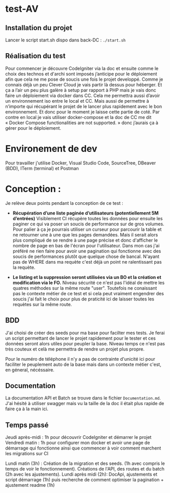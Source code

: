 # test-AV

## Installation du projet
Lancer le script start.sh dispo dans back-DC : `./start.sh`

## Réalisation du test

Pour commencer je découvre CodeIgniter via la doc et ensuite comme le choix des technos et d'archi sont imposés j’anticipe pour le déploiement afin que cela ne me pose de soucis une fois le projet developpé.
Comme je connais déjà un peu Clever Cloud je vais partir là dessus pour héberger.
Et ça a l’air un peu plus galère à setup par rapport à PHP mais je vais donc faire un déploiement via docker dans CC. 
Cela me permettra aussi d’avoir un environnement iso entre le local et CC. Mais aussi de permettre à n’importe qui récupérant le projet de le lancer plus rapidement avec le bon environnement.
Et donc pour le moment je laisse cette partie de coté. Par contre en local je vais utiliser docker-compose et la doc de CC me dit « Docker Compose functionalities are not supported. » donc j’aurais ça à gérer pour le déploiement.

# Environement de dev

Pour travailler j'utilise Docker, Visual Studio Code, SourceTree, DBeaver (BDD), ITerm (terminal) et Postman

# Conception : 

Je relève deux points pendant la conception de ce test :

- **Récupération d’une liste paginée d’utilisateurs (potentiellement 5M d’entrées)**
Visiblement CI récupère toutes les données pour ensuite les paginer ce qui va poser un soucis de performance sur de gros volumes.
Pour palier à ça je pourrais utiliser un curseur pour parcourir la table et ne retourner une à une que les pages demandées. Mais il serait alors plus compliqué de se rendre à une page précise et donc d'afficher le nombre de page en bas de l'écran pour l'utilisateur. Dans mon cas j'ai préféré ne rien faire pour avoir une pagination qui fonctionne avec des soucis de performances plutôt que quelque chose de bancal. N'ayant pas de WHERE dans ma requète c'est déjà un point ne ralentissant pas la requète.

- **Le listing et la suppression seront utilisées via un BO et la création et modification via le FO.**
Niveau sécurité ce n'est pas l'idéal de mettre les quatres méthodes sur la même route "user". Toutefois ne conaissant pas le contexte métier de ce test et si cela peut vraiment engendrer des soucis j'ai fait le choix pour plus de praticité ici de laisser toutes les requètes sur la même route.

## BDD

J'ai choisi de créer des seeds pour ma base pour facilter mes tests. Je ferai un script permettant de lancer le projet rapidement pour le tester et ces données seront alors utiles pour peupler la base. Niveau temps ce n'est pas très couteux et celà me permettra de rendre un projet plus propre.

Pour le numéro de téléphone il n'y a pas de contrainte d'unicité ici pour faciliter le peuplement auto de la base mais dans un contexte métier c'est, en géneral, nécéssaire.

## Documentation

La documentation API et Batch se trouve dans le fichier `Documentation.md`. J'ai hésité à utiliser swagger mais vu la taille de la doc il était plus rapide de faire ça à la main ici.

## Temps passé 

Jeudi après-midi : 1h pour découvrir CodeIgniter et démarrer le projet
Vendredi matin : 1h pour configurer mon docker et avoir une page de démarrage qui fonctionne ainsi que commencer à voir comment marchent les migrations sur CI

Lundi matin (3h) : Création de la migration et des seeds. (1h avec compris le temps de voir le fonctionnement). Créations de l'API, des routes et du batch (2h avec les ajustements).
Lundi après midi (2h): DocApi, ajustements et script démarrage (1h) puis recherche de comment optimiser la pagination + ajustement readme (1h)